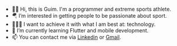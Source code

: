 - 👋🏽 Hi, this is Guim. I'm a programmer and extreme sports athlete.
- 🪂 I’m interested in getting people to be passionate about sport.
- 🧑🏽‍💻 I want to achieve it with what I am best at: technology.
- 🌱 I’m currently learning Flutter and mobile development.
- 📫 You can contact me via [Linkedin](https://www.linkedin.com/in/guim-gonzalez/) or [Gmail](mailto:info@guim.tech).

<!---
GuimG/GuimG is a ✨ special ✨ repository because its `README.md` (this file) appears on your GitHub profile.
You can click the Preview link to take a look at your changes.
--->
